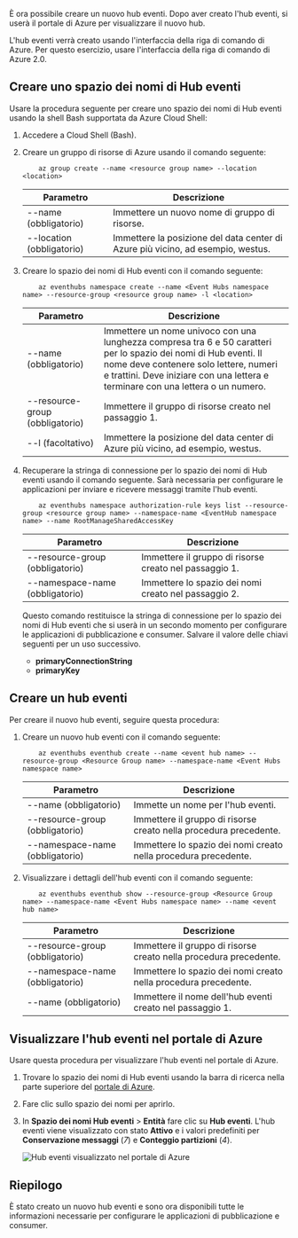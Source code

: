 È ora possibile creare un nuovo hub eventi. Dopo aver creato l'hub eventi, si userà il portale di Azure per visualizzare il nuovo hub.

L'hub eventi verrà creato usando l'interfaccia della riga di comando di Azure. Per questo esercizio, usare l'interfaccia della riga di comando di Azure 2.0. 

## <a name="create-an-event-hubs-namespace"></a>Creare uno spazio dei nomi di Hub eventi

Usare la procedura seguente per creare uno spazio dei nomi di Hub eventi usando la shell Bash supportata da Azure Cloud Shell:

1. Accedere a Cloud Shell (Bash).  

1. Creare un gruppo di risorse di Azure usando il comando seguente:

    ```azurecli
        az group create --name <resource group name> --location <location>
    ```

    |Parametro      |Descrizione|
    |---------------|-----------|
    |--name (obbligatorio)      |Immettere un nuovo nome di gruppo di risorse.|
    |--location (obbligatorio)     |Immettere la posizione del data center di Azure più vicino, ad esempio, westus.|

1. Creare lo spazio dei nomi di Hub eventi con il comando seguente:

    ```azurecli
        az eventhubs namespace create --name <Event Hubs namespace name> --resource-group <resource group name> -l <location>
    ```

    |Parametro      |Descrizione|
    |---------------|-----------|
    |--name (obbligatorio)      |Immettere un nome univoco con una lunghezza compresa tra 6 e 50 caratteri per lo spazio dei nomi di Hub eventi. Il nome deve contenere solo lettere, numeri e trattini. Deve iniziare con una lettera e terminare con una lettera o un numero.|
    |--resource-group (obbligatorio)  |Immettere il gruppo di risorse creato nel passaggio 1.
    |--l (facoltativo)     |Immettere la posizione del data center di Azure più vicino, ad esempio, westus.|

1. Recuperare la stringa di connessione per lo spazio dei nomi di Hub eventi usando il comando seguente. Sarà necessaria per configurare le applicazioni per inviare e ricevere messaggi tramite l'hub eventi.

    ```azurecli
        az eventhubs namespace authorization-rule keys list --resource-group <resource group name> --namespace-name <EventHub namespace name> --name RootManageSharedAccessKey
    ```

    |Parametro      |Descrizione|
    |---------------|-----------|
    |--resource-group (obbligatorio)  |Immettere il gruppo di risorse creato nel passaggio 1.|
    |--namespace-name (obbligatorio)      |Immettere lo spazio dei nomi creato nel passaggio 2.|

    Questo comando restituisce la stringa di connessione per lo spazio dei nomi di Hub eventi che si userà in un secondo momento per configurare le applicazioni di pubblicazione e consumer. Salvare il valore delle chiavi seguenti per un uso successivo.

    - **primaryConnectionString**
    - **primaryKey**

## <a name="create-an-event-hub"></a>Creare un hub eventi

Per creare il nuovo hub eventi, seguire questa procedura:

1. Creare un nuovo hub eventi con il comando seguente:

    ```azurecli
        az eventhubs eventhub create --name <event hub name> --resource-group <Resource Group name> --namespace-name <Event Hubs namespace name>
    ```

    |Parametro      |Descrizione|
    |---------------|-----------|
    |--name (obbligatorio)  |Immette un nome per l'hub eventi.|
    |--resource-group (obbligatorio)  |Immettere il gruppo di risorse creato nella procedura precedente.|
    |--namespace-name (obbligatorio)      |Immettere lo spazio dei nomi creato nella procedura precedente.|

1. Visualizzare i dettagli dell'hub eventi con il comando seguente: 

    ```azurecli
        az eventhubs eventhub show --resource-group <Resource Group name> --namespace-name <Event Hubs namespace name> --name <event hub name>
    ```

    |Parametro      |Descrizione|
    |---------------|-----------|
    |--resource-group (obbligatorio)  |Immettere il gruppo di risorse creato nella procedura precedente.|
    |--namespace-name (obbligatorio)      |Immettere lo spazio dei nomi creato nella procedura precedente.|
    |--name (obbligatorio)|Immettere il nome dell'hub eventi creato nel passaggio 1.|

## <a name="view-the-event-hub-in-the-azure-portal"></a>Visualizzare l'hub eventi nel portale di Azure

Usare questa procedura per visualizzare l'hub eventi nel portale di Azure.

1. Trovare lo spazio dei nomi di Hub eventi usando la barra di ricerca nella parte superiore del [portale di Azure](https://portal.azure.com?azure-portal=true).

1. Fare clic sullo spazio dei nomi per aprirlo.

1. In **Spazio dei nomi Hub eventi** > **Entità** fare clic su **Hub eventi**.
    L'hub eventi viene visualizzato con stato **Attivo** e i valori predefiniti per **Conservazione messaggi** (*7*) e **Conteggio partizioni** (*4*).

    ![Hub eventi visualizzato nel portale di Azure](../media-draft/3-event-hub.png)

## <a name="summary"></a>Riepilogo

È stato creato un nuovo hub eventi e sono ora disponibili tutte le informazioni necessarie per configurare le applicazioni di pubblicazione e consumer.
